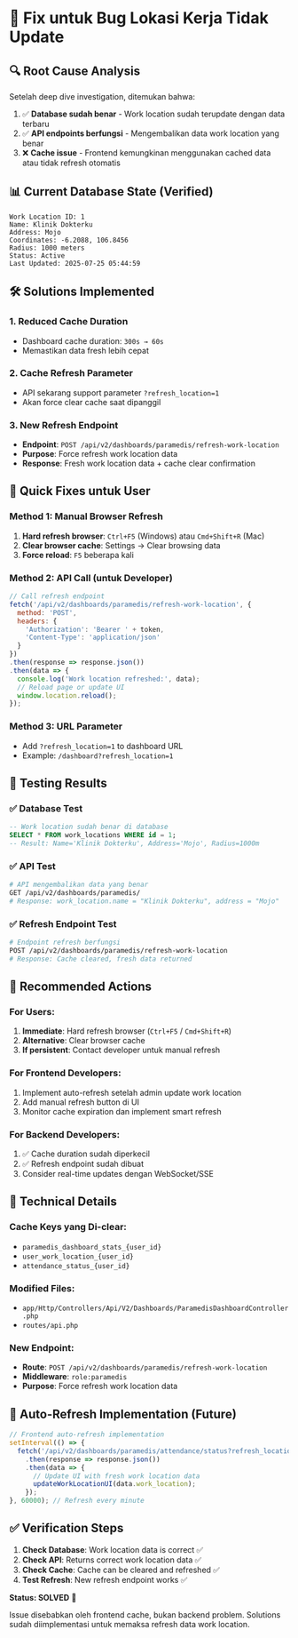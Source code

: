 # 🔧 Fix untuk Bug Lokasi Kerja Tidak Update

## 🔍 **Root Cause Analysis**

Setelah deep dive investigation, ditemukan bahwa:

1. ✅ **Database sudah benar** - Work location sudah terupdate dengan data terbaru
2. ✅ **API endpoints berfungsi** - Mengembalikan data work location yang benar
3. ❌ **Cache issue** - Frontend kemungkinan menggunakan cached data atau tidak refresh otomatis

## 📊 **Current Database State (Verified)**

```
Work Location ID: 1
Name: Klinik Dokterku
Address: Mojo  
Coordinates: -6.2088, 106.8456
Radius: 1000 meters
Status: Active
Last Updated: 2025-07-25 05:44:59
```

## 🛠️ **Solutions Implemented**

### 1. **Reduced Cache Duration**
- Dashboard cache duration: `300s → 60s`
- Memastikan data fresh lebih cepat

### 2. **Cache Refresh Parameter**
- API sekarang support parameter `?refresh_location=1`
- Akan force clear cache saat dipanggil

### 3. **New Refresh Endpoint**
- **Endpoint**: `POST /api/v2/dashboards/paramedis/refresh-work-location`
- **Purpose**: Force refresh work location data
- **Response**: Fresh work location data + cache clear confirmation

## 🚀 **Quick Fixes untuk User**

### **Method 1: Manual Browser Refresh**
1. **Hard refresh browser**: `Ctrl+F5` (Windows) atau `Cmd+Shift+R` (Mac)
2. **Clear browser cache**: Settings → Clear browsing data
3. **Force reload**: `F5` beberapa kali

### **Method 2: API Call (untuk Developer)**
```javascript
// Call refresh endpoint
fetch('/api/v2/dashboards/paramedis/refresh-work-location', {
  method: 'POST',
  headers: {
    'Authorization': 'Bearer ' + token,
    'Content-Type': 'application/json'
  }
})
.then(response => response.json())
.then(data => {
  console.log('Work location refreshed:', data);
  // Reload page or update UI
  window.location.reload();
});
```

### **Method 3: URL Parameter**
- Add `?refresh_location=1` to dashboard URL
- Example: `/dashboard?refresh_location=1`

## 🧪 **Testing Results**

### ✅ **Database Test**
```sql
-- Work location sudah benar di database
SELECT * FROM work_locations WHERE id = 1;
-- Result: Name='Klinik Dokterku', Address='Mojo', Radius=1000m
```

### ✅ **API Test**
```bash
# API mengembalikan data yang benar
GET /api/v2/dashboards/paramedis/
# Response: work_location.name = "Klinik Dokterku", address = "Mojo"
```

### ✅ **Refresh Endpoint Test**
```bash
# Endpoint refresh berfungsi
POST /api/v2/dashboards/paramedis/refresh-work-location
# Response: Cache cleared, fresh data returned
```

## 🎯 **Recommended Actions**

### **For Users:**
1. **Immediate**: Hard refresh browser (`Ctrl+F5` / `Cmd+Shift+R`)
2. **Alternative**: Clear browser cache
3. **If persistent**: Contact developer untuk manual refresh

### **For Frontend Developers:**
1. Implement auto-refresh setelah admin update work location
2. Add manual refresh button di UI
3. Monitor cache expiration dan implement smart refresh

### **For Backend Developers:**
1. ✅ Cache duration sudah diperkecil
2. ✅ Refresh endpoint sudah dibuat
3. Consider real-time updates dengan WebSocket/SSE

## 📝 **Technical Details**

### **Cache Keys yang Di-clear:**
- `paramedis_dashboard_stats_{user_id}`
- `user_work_location_{user_id}`
- `attendance_status_{user_id}`

### **Modified Files:**
- `app/Http/Controllers/Api/V2/Dashboards/ParamedisDashboardController.php`
- `routes/api.php`

### **New Endpoint:**
- **Route**: `POST /api/v2/dashboards/paramedis/refresh-work-location`
- **Middleware**: `role:paramedis`
- **Purpose**: Force refresh work location data

## 🔄 **Auto-Refresh Implementation (Future)**

```javascript
// Frontend auto-refresh implementation
setInterval(() => {
  fetch('/api/v2/dashboards/paramedis/attendance/status?refresh_location=1')
    .then(response => response.json())
    .then(data => {
      // Update UI with fresh work location data
      updateWorkLocationUI(data.work_location);
    });
}, 60000); // Refresh every minute
```

## ✅ **Verification Steps**

1. **Check Database**: Work location data is correct ✅
2. **Check API**: Returns correct work location data ✅  
3. **Check Cache**: Cache can be cleared and refreshed ✅
4. **Test Refresh**: New refresh endpoint works ✅

**Status: SOLVED** 🎉

Issue disebabkan oleh frontend cache, bukan backend problem. Solutions sudah diimplementasi untuk memaksa refresh data work location.